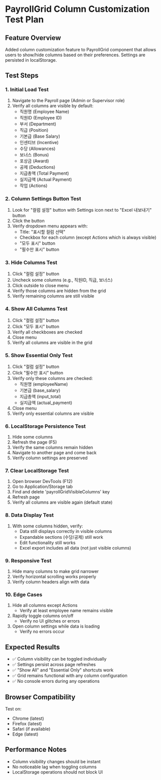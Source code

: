 # PayrollGrid Column Customization Test Plan

## Feature Overview
Added column customization feature to PayrollGrid component that allows users to show/hide columns based on their preferences. Settings are persisted in localStorage.

## Test Steps

### 1. Initial Load Test
1. Navigate to the Payroll page (Admin or Supervisor role)
2. Verify all columns are visible by default:
   - 직원명 (Employee Name)
   - 직원ID (Employee ID)
   - 부서 (Department)
   - 직급 (Position)
   - 기본급 (Base Salary)
   - 인센티브 (Incentive)
   - 수당 (Allowances)
   - 보너스 (Bonus)
   - 포상금 (Award)
   - 공제 (Deductions)
   - 지급총액 (Total Payment)
   - 실지급액 (Actual Payment)
   - 작업 (Actions)

### 2. Column Settings Button Test
1. Look for "컬럼 설정" button with Settings icon next to "Excel 내보내기" button
2. Click the button
3. Verify dropdown menu appears with:
   - Title: "표시할 컬럼 선택"
   - Checkbox for each column (except Actions which is always visible)
   - "모두 표시" button
   - "필수만 표시" button

### 3. Hide Columns Test
1. Click "컬럼 설정" button
2. Uncheck some columns (e.g., 직원ID, 직급, 보너스)
3. Click outside to close menu
4. Verify those columns are hidden from the grid
5. Verify remaining columns are still visible

### 4. Show All Columns Test
1. Click "컬럼 설정" button
2. Click "모두 표시" button
3. Verify all checkboxes are checked
4. Close menu
5. Verify all columns are visible in the grid

### 5. Show Essential Only Test
1. Click "컬럼 설정" button
2. Click "필수만 표시" button
3. Verify only these columns are checked:
   - 직원명 (employeeName)
   - 기본급 (base_salary)
   - 지급총액 (input_total)
   - 실지급액 (actual_payment)
4. Close menu
5. Verify only essential columns are visible

### 6. LocalStorage Persistence Test
1. Hide some columns
2. Refresh the page (F5)
3. Verify the same columns remain hidden
4. Navigate to another page and come back
5. Verify column settings are preserved

### 7. Clear LocalStorage Test
1. Open browser DevTools (F12)
2. Go to Application/Storage tab
3. Find and delete 'payrollGridVisibleColumns' key
4. Refresh page
5. Verify all columns are visible again (default state)

### 8. Data Display Test
1. With some columns hidden, verify:
   - Data still displays correctly in visible columns
   - Expandable sections (수당/공제) still work
   - Edit functionality still works
   - Excel export includes all data (not just visible columns)

### 9. Responsive Test
1. Hide many columns to make grid narrower
2. Verify horizontal scrolling works properly
3. Verify column headers align with data

### 10. Edge Cases
1. Hide all columns except Actions
   - Verify at least employee name remains visible
2. Rapidly toggle columns on/off
   - Verify no UI glitches or errors
3. Open column settings while data is loading
   - Verify no errors occur

## Expected Results
- ✅ Column visibility can be toggled individually
- ✅ Settings persist across page refreshes
- ✅ "Show All" and "Essential Only" shortcuts work
- ✅ Grid remains functional with any column configuration
- ✅ No console errors during any operations

## Browser Compatibility
Test on:
- Chrome (latest)
- Firefox (latest)
- Safari (if available)
- Edge (latest)

## Performance Notes
- Column visibility changes should be instant
- No noticeable lag when toggling columns
- LocalStorage operations should not block UI